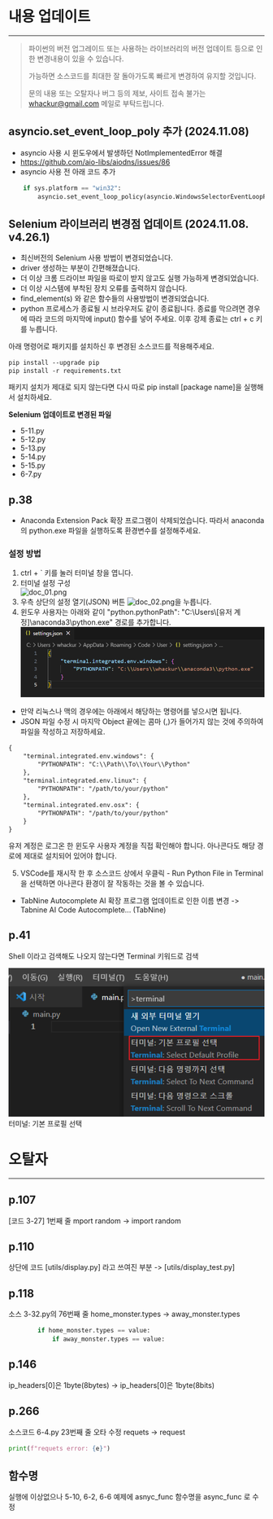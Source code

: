 # 내용 업데이트

---
> 파이썬의 버전 업그레이드 또는 사용하는 라이브러리의 버전 업데이트 등으로 인한 변경내용이 있을 수 있습니다.
>
> 가능하면 소스코드를 최대한 잘 돌아가도록 빠르게 변경하여 유지할 것입니다.
> 
> 문의 내용 또는 오탈자나 버그 등의 제보, 사이트 접속 불가는 whackur@gmail.com 메일로 부탁드립니다.


## asyncio.set_event_loop_poly 추가 (2024.11.08)
- asyncio 사용 시 윈도우에서 발생하던 NotImplementedError 해결
- https://github.com/aio-libs/aiodns/issues/86
- asyncio 사용 전 아래 코드 추가
```python
    if sys.platform == "win32":
        asyncio.set_event_loop_policy(asyncio.WindowsSelectorEventLoopPolicy())
```


## Selenium 라이브러리 변경점 업데이트 (2024.11.08. v4.26.1)
- 최신버전의 Selenium 사용 방법이 변경되었습니다.
- driver 생성하는 부분이 간편해졌습니다.
- 더 이상 크롬 드라이브 파일을 따로이 받지 않고도 실행 가능하게 변경되었습니다.
- 더 이상 시스템에 부착된 장치 오류를 출력하지 않습니다.
- find_element(s) 와 같은 함수들의 사용방법이 변경되었습니다.
- python 프로세스가 종료될 시 브라우저도 같이 종료됩니다. 종료를 막으려면 경우에 따라 코드의 마지막에 input() 함수를 넣어 주세요. 이후 강제 종료는 ctrl + c 키를 누릅니다.

아래 명령어로 패키지를 설치하신 후 변경된 소스코드를 적용해주세요.
```shell
pip install --upgrade pip
pip install -r requirements.txt
```
패키지 설치가 제대로 되지 않는다면 다시 따로 pip install [package name]을 실행해서 설치하세요.

**Selenium 업데이트로 변경된 파일**
- 5-11.py
- 5-12.py
- 5-13.py
- 5-14.py
- 5-15.py
- 6-7.py

## p.38
- Anaconda Extension Pack 확장 프로그램이 삭제되었습니다. 따라서 anaconda의 python.exe 파일을 실행하도록 환경변수를 설정해주세요.

### 설정 방법
1. ctrl + ` 키를 눌러 터미널 창을 엽니다.
2. 터미널 설정 구성  
![doc_01.png](doc_01.png)
3. 우측 상단의 설정 열기(JSON) 버튼
![doc_02.png](doc_02.png)을 누릅니다.
4. 윈도우 사용자는 아래와 같이 "python.pythonPath": "C:\\Users\\[유저 계정]\\anaconda3\\python.exe" 경로를 추가합니다.
![doc_03.png](doc_03.png)


- 만약 리눅스나 맥의 경우에는 아래에서 해당하는 명령어를 넣으시면 됩니다. 
- JSON 파일 수정 시 마지막 Object 끝에는 콤마 (,)가 들어가지 않는 것에 주의하여 파일을 작성하고 저장하세요.

```shell
{
    "terminal.integrated.env.windows": {
        "PYTHONPATH": "C:\\Path\\To\\Your\\Python"
    },
    "terminal.integrated.env.linux": {
        "PYTHONPATH": "/path/to/your/python"
    },
    "terminal.integrated.env.osx": {
        "PYTHONPATH": "/path/to/your/python"
    }
}

```
   
유저 계정은 로그온 한 윈도우 사용자 계정을 직접 확인해야 합니다. 아나콘다도 해당 경로에 제대로 설치되어 있어야 합니다.

5. VSCode를 재시작 한 후 소스코드 상에서 우클릭 - Run Python File in Terminal 을 선택하면 아나콘다 환경이 잘 작동하는 것을 볼 수 있습니다. 



- TabNine Autocomplete AI 확장 프로그램 업데이트로 인한 이름 변경
  -> Tabnine AI Code Autocomplete... (TabNine) 

## p.41
Shell 이라고 검색해도 나오지 않는다면 Terminal 키워드로 검색

![doc_04.png](doc_04.png)
터미널: 기본 프로필 선택


# 오탈자

---
## p.107
[코드 3-27] 1번째 줄 mport random -> import random

## p.110
상단에 코드 [utils/display.py] 라고 쓰여진 부분 -> [utils/display_test.py]

## p.118
소스 3-32.py의 76번째 줄 home_monster.types -> away_monster.types
```python
        if home_monster.types == value:
            if away_monster.types == value:
```

## p.146
ip_headers[0]은 1byte(8bytes) -> ip_headers[0]은 1byte(8bits)  

## p.266
소스코드 6-4.py 23번째 줄 오타 수정
requets -> request
```python
print(f"requets error: {e}")
```

## 함수명
실행에 이상없으나 5-10, 6-2, 6-6 예제에 asnyc_func 함수명을 async_func 로 수정
